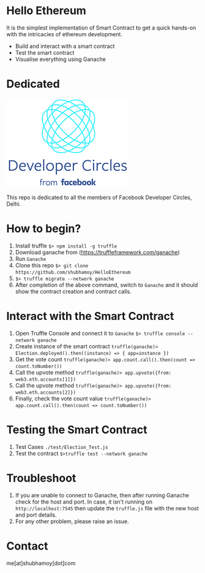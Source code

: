 # Hello Ethereum
It is the simplest implementation of Smart Contract to get a quick hands-on with the intricacies of ethereum development.
  - Build and interact with a smart contract
  - Test the smart contract
  - Visualise everything using Ganache

# Dedicated
![Facebook Developer Circles](fdc_logo.jpg)

This repo is dedicated to all the members of Facebook Developer Circles, Delhi.

# How to begin?
1. Install truffle
```$> npm install -g truffle```
2. Download ganache from (https://truffleframework.com/ganache)
3. Run `Ganache`
4. Clone this repo
```$> git clone https://github.com/shubhamoy/HelloEthereum```
5. ```$> truffle migrate --network ganache```
6. After completion of the above command, switch to `Ganache` and it should show the contract creation and contract calls.

# Interact with the Smart Contract
1. Open Truffle Console and connect it to `Ganache` ```$> truffle console --network ganache```
2. Create instance of the smart contract
```truffle(ganache)> Election.deployed().then((instance) => { app=instance })```
3. Get the vote count ```truffle(ganache)> app.count.call().then(count => count.toNumber())```
4. Call the upvote method ```truffle(ganache)> app.upvote({from: web3.eth.accounts[1]})```
5. Call the upvote method ```truffle(ganache)> app.upvote({from: web3.eth.accounts[2]})```
6. Finally, check the vote count value ```truffle(ganache)> app.count.call().then(count => count.toNumber())```

# Testing the Smart Contract
1. Test Cases `./test/Election_Test.js`
2. Test the contract ```$>truffle test --network ganache```

# Troubleshoot
1. If you are unable to connect to Ganache, then after running Ganache check for the host and port. 
In case, it isn't running on `http://localhost:7545` then update the `truffle.js` file with the new host and port details.
2. For any other problem, please raise an issue.

# Contact
me[at]shubhamoy[dot]com
